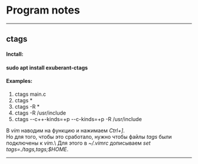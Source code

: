 Program notes
===

---

## ctags

#### Inctall:
#### sudo apt install exuberant-ctags

#### Examples:
1. ctags main.c
2. ctags *
3. ctags -R *
4. ctags -R /usr/include
5. ctags --c++-kinds=+p --c-kinds=+p -R /usr/include

В *vim* наводим на функцию и нажимаем *Ctrl+]*.\
Но для того, чтобы это сработало, нужно чтобы файлы *tags* были подключены к *vim*.\ Для этого в *~/.vimrc* дописываем *set tags=./tags,tags;$HOME*.

---

## 